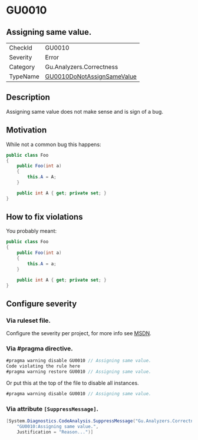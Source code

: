 # GU0010
## Assigning same value.

<!-- start generated table -->
<table>
<tr>
  <td>CheckId</td>
  <td>GU0010</td>
</tr>
<tr>
  <td>Severity</td>
  <td>Error</td>
</tr>
<tr>
  <td>Category</td>
  <td>Gu.Analyzers.Correctness</td>
</tr>
<tr>
  <td>TypeName</td>
  <td><a href="https://github.com/JohanLarsson/Gu.Analyzers/blob/master/Gu.Analyzers.Analyzers/GU0010DoNotAssignSameValue.cs">GU0010DoNotAssignSameValue</a></td>
</tr>
</table>
<!-- end generated table -->

## Description

Assigning same value does not make sense and is sign of a bug.

## Motivation

While not a common bug this happens:

```C#
public class Foo
{
    public Foo(int a)
    {
        this.A = A;
    }

    public int A { get; private set; }
}
```

## How to fix violations

You probably meant:

```C#
public class Foo
{
    public Foo(int a)
    {
        this.A = a;
    }

    public int A { get; private set; }
}
```

<!-- start generated config severity -->
## Configure severity

### Via ruleset file.

Configure the severity per project, for more info see [MSDN](https://msdn.microsoft.com/en-us/library/dd264949.aspx).

### Via #pragma directive.
```C#
#pragma warning disable GU0010 // Assigning same value.
Code violating the rule here
#pragma warning restore GU0010 // Assigning same value.
```

Or put this at the top of the file to disable all instances.
```C#
#pragma warning disable GU0010 // Assigning same value.
```

### Via attribute `[SuppressMessage]`.

```C#
[System.Diagnostics.CodeAnalysis.SuppressMessage("Gu.Analyzers.Correctness", 
    "GU0010:Assigning same value.", 
    Justification = "Reason...")]
```
<!-- end generated config severity -->